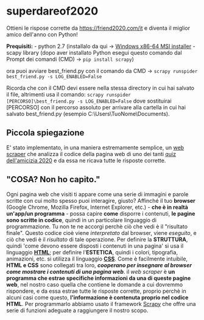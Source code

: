 
# superdareof2020
Ottieni le rispose corrette da https://friend2020.com/it e diventa il miglior amico dell'anno con Python!

  **Prequisiti:**
    - python 2.7  (installalo da qui -> [Windows x86-64 MSI installer](https://www.python.org/ftp/python/2.7.16/python-2.7.16.amd64.msi) 
    - scapy library (dopo aver installato Python esegui questo comando dal Prompt dei comandi (CMD) -> `pip install scrapy`)

ora puoi avviare best_friend.py con il comando da CMD -> `scrapy runspider best_friend.py -s LOG_ENABLED=False` 

 Ricorda che con il CMD devi essere nella stessa directory in cui hai salvato il file, altrimenti usa il comando:
 `scrapy runspider [PERCORSO]\best_friend.py -s LOG_ENABLED=False` 
 dove sostituirai [PERCORSO] con il percorso assoluto per arrivare alla cartella in cui hai salvato best_friend.py (esempio C:\Users\TuoNome\Documents\).

## Piccola spiegazione
E' stato implementato, in una maniera estremamente semplice, un [web scraper](https://it.wikipedia.org/wiki/Web_scraping) che analizza il codice della pagina web di uno dei tanti [quiz dell'amicizia 2020](https://friend2020.com/it) e da essa ne ricava tutte le risposte corrette.

## **"COSA? Non ho capito."**

Ogni pagina web che visiti ti appare come una serie di immagini e parole scritte con cui molto spesso puoi interagire, giusto?
Affinché il tuo **browser** (Google Chrome, Mozilla Firefox, Internet Explorer, etc.) - **che è in realtà un'app/un programma** - possa capire **come** disporre i contenuti, **le pagine sono scritte in codice**, quindi in un particolare linguaggio di programmazione. Tu non te ne accorgi perchè ciò che vedi è il "risultato finale". Questo codice cioè viene *interpretato* dal browser, viene *eseguito*, e ciò che vedi è il *risultato* di tale operazione.
Per definire la **STRUTTURA**, quindi 'come devono essere disposti i contenuti in una pagina' si usa il linguaggio [**HTML**](https://it.wikipedia.org/wiki/HTML);
per definire l'**ESTETICA**, quindi i colori, tipografia, animazioni, etc. si utilizza il linguaggio [**CSS**](https://it.wikipedia.org/wiki/CSS).
Come è facilmente intuibile, **HTML e CSS** sono collegati tra loro, ***cooperano per insegnare al browser come mostrare i contenuti di una pagina web***.
il *web scraper* è **un programma che estrae specifiche informazioni da una di queste pagine web**, nel nostro caso quella che contiene le domande a cui dovremmo rispondere,  e da essa estrae tutte le risposte corrette, proprio perchè in alcuni casi come questo, **l'informazione è contenuta proprio nel codice HTML**.
Per programmarlo abbiamo usato il framework [Scrapy](https://scrapy.org/) che offre una serie di funzioni adeguate a raggiungere il nostro scopo.
